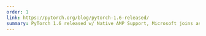 ```yaml
---
order: 1
link: https://pytorch.org/blog/pytorch-1.6-released/
summary: PyTorch 1.6 released w/ Native AMP Support, Microsoft joins as maintainers for Windows.
---
```



